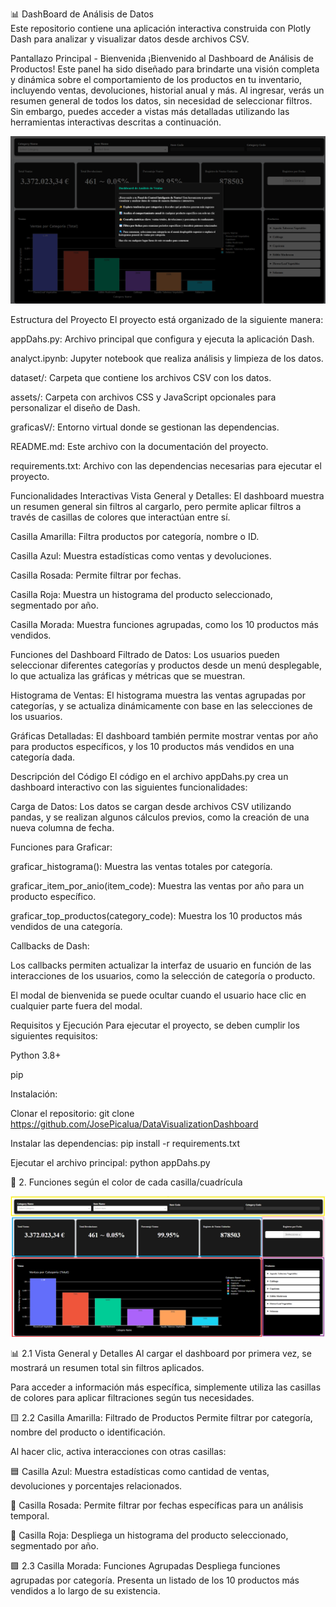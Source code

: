 📊 DashBoard de Análisis de Datos  
Este repositorio contiene una aplicación interactiva construida con Plotly Dash para analizar y visualizar datos desde archivos CSV.

Pantallazo Principal - Bienvenida
¡Bienvenido al Dashboard de Análisis de Productos!
Este panel ha sido diseñado para brindarte una visión completa y dinámica sobre el comportamiento de los productos en tu inventario, incluyendo ventas, devoluciones, historial anual y más. Al ingresar, verás un resumen general de todos los datos, sin necesidad de seleccionar filtros. Sin embargo, puedes acceder a vistas más detalladas utilizando las herramientas interactivas descritas a continuación.

![Pantallazo Principal](principal.png)


Estructura del Proyecto
El proyecto está organizado de la siguiente manera:

appDahs.py: Archivo principal que configura y ejecuta la aplicación Dash.

analyct.ipynb: Jupyter notebook que realiza análisis y limpieza de los datos.

dataset/: Carpeta que contiene los archivos CSV con los datos.

assets/: Carpeta con archivos CSS y JavaScript opcionales para personalizar el diseño de Dash.

graficasV/: Entorno virtual donde se gestionan las dependencias.

README.md: Este archivo con la documentación del proyecto.

requirements.txt: Archivo con las dependencias necesarias para ejecutar el proyecto.

Funcionalidades Interactivas
Vista General y Detalles: El dashboard muestra un resumen general sin filtros al cargarlo, pero permite aplicar filtros a través de casillas de colores que interactúan entre sí.

Casilla Amarilla: Filtra productos por categoría, nombre o ID.

Casilla Azul: Muestra estadísticas como ventas y devoluciones.

Casilla Rosada: Permite filtrar por fechas.

Casilla Roja: Muestra un histograma del producto seleccionado, segmentado por año.

Casilla Morada: Muestra funciones agrupadas, como los 10 productos más vendidos.

Funciones del Dashboard
Filtrado de Datos: Los usuarios pueden seleccionar diferentes categorías y productos desde un menú desplegable, lo que actualiza las gráficas y métricas que se muestran.

Histograma de Ventas: El histograma muestra las ventas agrupadas por categorías, y se actualiza dinámicamente con base en las selecciones de los usuarios.

Gráficas Detalladas: El dashboard también permite mostrar ventas por año para productos específicos, y los 10 productos más vendidos en una categoría dada.

Descripción del Código
El código en el archivo appDahs.py crea un dashboard interactivo con las siguientes funcionalidades:

Carga de Datos: Los datos se cargan desde archivos CSV utilizando pandas, y se realizan algunos cálculos previos, como la creación de una nueva columna de fecha.

Funciones para Graficar:

graficar_histograma(): Muestra las ventas totales por categoría.

graficar_item_por_anio(item_code): Muestra las ventas por año para un producto específico.

graficar_top_productos(category_code): Muestra los 10 productos más vendidos de una categoría.

Callbacks de Dash:

Los callbacks permiten actualizar la interfaz de usuario en función de las interacciones de los usuarios, como la selección de categoría o producto.

El modal de bienvenida se puede ocultar cuando el usuario hace clic en cualquier parte fuera del modal.

Requisitos y Ejecución
Para ejecutar el proyecto, se deben cumplir los siguientes requisitos:

Python 3.8+

pip

Instalación:

Clonar el repositorio:
git clone https://github.com/JosePicalua/DataVisualizationDashboard

Instalar las dependencias:
pip install -r requirements.txt

Ejecutar el archivo principal:
python appDahs.py


🎨 2. Funciones según el color de cada casilla/cuadrícula

![Division de Cuadriculas de Funciones](division-funciones.png)


📊 2.1 Vista General y Detalles
Al cargar el dashboard por primera vez, se mostrará un resumen total sin filtros aplicados.

Para acceder a información más específica, simplemente utiliza las casillas de colores para aplicar filtraciones según tus necesidades.

🟨 2.2 Casilla Amarilla: Filtrado de Productos
Permite filtrar por categoría, nombre del producto o identificación.

Al hacer clic, activa interacciones con otras casillas:

🟦 Casilla Azul: Muestra estadísticas como cantidad de ventas, devoluciones y porcentajes relacionados.

🌸 Casilla Rosada: Permite filtrar por fechas específicas para un análisis temporal.

🔴 Casilla Roja: Despliega un histograma del producto seleccionado, segmentado por año.

🟪 2.3 Casilla Morada: Funciones Agrupadas
Despliega funciones agrupadas por categoría.
Presenta un listado de los 10 productos más vendidos a lo largo de su existencia.

